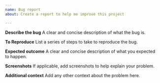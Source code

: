 ```yaml
---
name: Bug report
about: Create a report to help me improve this project

---
```


**Describe the bug**
A clear and concise description of what the bug is.

**To Reproduce**
List a series of steps to take to reproduce the bug.

**Expected outcome**
A clear and concise description of what you expected to happen.

**Screenshots**
If applicable, add screenshots to help explain your problem.

**Additional context**
Add any other context about the problem here.
